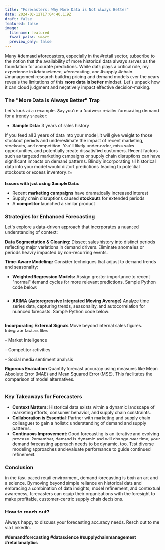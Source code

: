 ```yaml
---
title: "Forecasters: Why More Data is Not Always Better"
date: 2024-02-12T17:04:40.119Z
draft: false
featured: false
image:
  filename: featured
  focal_point: Smart
  preview_only: false
---
```

<!--StartFragment-->

Many #demand #forecasters, especially in the #retail sector, subscribe to the notion that the availability of more historical data always serves as the foundation for accurate predictions. While data plays a critical role, my experience in #datascience, #forecasting, and #supply #chain #management research building pricing and demand models over the years reveals the limitations of this **more data is better** mindset. Let's unpack how it can cloud judgment and negatively impact effective decision-making.

### The "More Data is Always Better" Trap

Let's look at an example. Say you're a footwear retailer forecasting demand for a trendy sneaker:

* **Sample Data:** 3 years of sales history

If you feed all 3 years of data into your model, it will give weight to those stockout periods and underestimate the impact of recent marketing, stockouts, and competition. You'll likely under-order, miss sales opportunities, and potentially create dissatisfied customers. Recent factors such as targeted marketing campaigns or supply chain disruptions can have significant impacts on demand patterns. Blindly incorporating all historical data into your model would distort predictions, leading to potential stockouts or excess inventory. 📉

**Issues with just using Sample Data:**

* Recent **marketing campaigns** have dramatically increased interest
* Supply chain disruptions caused **stockouts** for extended periods
* A **competitor** launched a similar product

### Strategies for Enhanced Forecasting

Let's explore a data-driven approach that incorporates a nuanced understanding of context:

**Data Segmentation & Cleaning:** Dissect sales history into distinct periods reflecting major variations in demand drivers. Eliminate anomalies or periods heavily impacted by non-recurring events.

**Time-Aware Modeling:** Consider techniques that adjust to demand trends and seasonality:

* **Weighted Regression Models:** Assign greater importance to recent "normal" demand cycles for more relevant predictions. Sample Python code below:

```

```

* **ARIMA (Autoregressive Integrated Moving Average)** Analyze time series data, capturing trends, seasonality, and autocorrelation for nuanced forecasts. Sample Python code below:

```

```

**Incorporating External Signals** Move beyond internal sales figures. Integrate factors like:

\- Market Intelligence

\- Competitor activities

\- Social media sentiment analysis

**Rigorous Evaluation** Quantify forecast accuracy using measures like Mean Absolute Error (MAE) and Mean Squared Error (MSE). This facilitates the comparison of model alternatives.

```

```

### Key Takeaways for Forecasters

* **Context Matters:** Historical data exists within a dynamic landscape of marketing efforts, consumer behavior, and supply chain constraints.
* **Collaboration is Essential:** Partner with marketing and supply chain colleagues to gain a holistic understanding of demand and supply patterns.
* **Continuous Improvement:** Good forecasting is an iterative and evolving process. Remember, demand is dynamic and will change over time; your demand forecasting approach needs to be dynamic, too. Test diverse modeling approaches and evaluate performance to guide continued refinement.

### Conclusion

In the fast-paced retail environment, demand forecasting is both an art and a science. By moving beyond simple reliance on historical data and embracing a combination of data insights, model refinement, and contextual awareness, forecasters can equip their organizations with the foresight to make profitable, customer-centric supply chain decisions.

### How to reach out?

Always happy to discuss your forecasting accuracy needs. Reach out to me via LinkedIn.

**\#demandforecasting #datascience #supplychainmanagement #retailanalytics**

<!--EndFragment-->